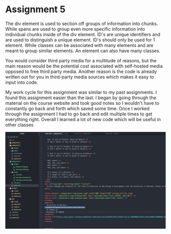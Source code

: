 # Assignment 5

The div element is used to section off groups of information into chunks. While spans are used to group even more specific information into individual chunks inside of the div element. ID's are unique identifiers and are used to distinguish a unique element. ID's should only be used for 1 element. While classes can be associated with many elements and are meant to group similar elements. An element can also have many classes.


You would consider third party media for a multitude of reasons, but the main reason would be the potential cost associated with self-hosted media opposed to free third party media. Another reason is the code is already written out for you in third-party media sources which makes it easy to input into code.

My work cycle for this assignment was similar to my past assignments. I found this assignment easier than the last. I began by going through the material on the course website and took good notes so I wouldn't have to constantly go back and forth which saved some time. Once I worked through the assignment I had to go back and edit multiple times to get everything right. Overall I learned a lot of new code which will be useful in other classes

![Image of my workspace.](./images/screenshot.png)
 
